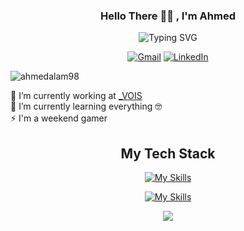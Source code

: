 <div align="center">

<h3>Hello There 👋🏻 , I'm Ahmed </h3>

![Typing SVG](https://readme-typing-svg.demolab.com?font=Fira+Code&weight=500&size=24&color=04d9ff&center=true&vCenter=true&width=435&lines=Front+End+Developer;Electrical+Engineer;Passionate+Learner)

[![Gmail](https://img.shields.io/badge/Gmail-D14836?style=for-the-badge&logo=gmail&logoColor=white)](mailto:ahmed.alameldeen.me@gmail.com)
[![LinkedIn](https://img.shields.io/badge/LinkedIn-0077B5?style=for-the-badge&logo=linkedin&logoColor=white)](https://www.linkedin.com/in/ahmedalam98/)


<p align="left"> <img src="https://komarev.com/ghpvc/?username=ahmedalam98&label=Profile%20views&color=5f43b2&style=flat" alt="ahmedalam98" /> </p>
   
</div>

🚀 I’m currently working at [_VOIS](https://www.vodafone.com/careers/professional-career-areas/shared-services)
<br>
🌱 I’m currently learning everything 🤓
<br>
⚡ I'm a weekend gamer

<div align="center">

## My Tech Stack

[![My Skills](https://skillicons.dev/icons?i=html,css,js,ts,sass,jest,git,bootstrap,mongodb)](https://skillicons.dev)

[![My Skills](https://skillicons.dev/icons?i=redux,react,nextjs,angular,vue,nodejs,tailwind,materialui,figma)](https://skillicons.dev)

</div>

<p align="center">
   <img src="https://capsule-render.vercel.app/api?type=waving&color=30:7812f8,100:00D8FF&height=80&section=footer"/>
</p>
